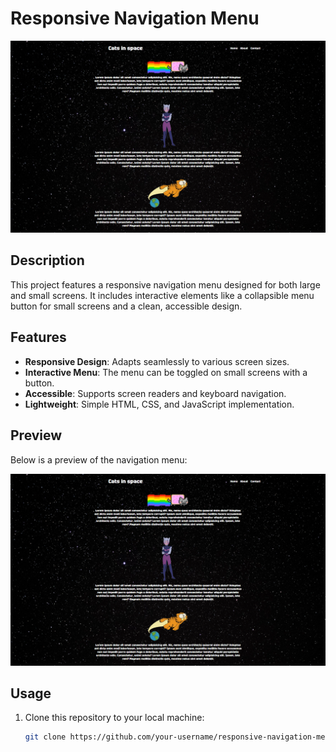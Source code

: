 # Responsive Navigation Menu

![Project Preview](/Preview.png)

## Description

This project features a responsive navigation menu designed for both large and small screens. It includes interactive elements like a collapsible menu button for small screens and a clean, accessible design.

## Features

- **Responsive Design**: Adapts seamlessly to various screen sizes.
- **Interactive Menu**: The menu can be toggled on small screens with a button.
- **Accessible**: Supports screen readers and keyboard navigation.
- **Lightweight**: Simple HTML, CSS, and JavaScript implementation.

## Preview

Below is a preview of the navigation menu:

![Preview of the Navigation Menu](./preview.png)

## Usage

1. Clone this repository to your local machine:
   ```bash
   git clone https://github.com/your-username/responsive-navigation-menu.git
